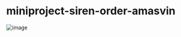 # miniproject-siren-order-amasvin
![image](https://user-images.githubusercontent.com/84005648/146759753-933ca0ee-4a65-4ab2-98ef-df5a1972e2c9.png)
